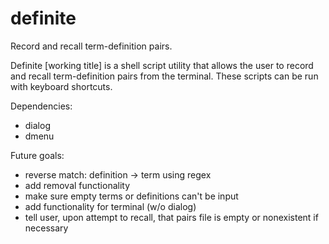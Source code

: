 # definite
Record and recall term-definition pairs.

Definite [working title] is a shell script utility that allows the user to record and recall term-definition pairs from the terminal. These scripts can be run with keyboard shortcuts.

Dependencies:
  - dialog
  - dmenu

Future goals:
  - reverse match: definition -> term using regex
  - add removal functionality
  - make sure empty terms or definitions can't be input
  - add functionality for terminal (w/o dialog)
  - tell user, upon attempt to recall, that pairs file is empty or nonexistent if necessary
